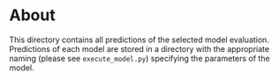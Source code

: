 # About
This directory contains all predictions of the selected model
evaluation. Predictions of each model are stored in a directory 
with the appropriate naming (please see `execute_model.py`) 
specifying the parameters of the model. 